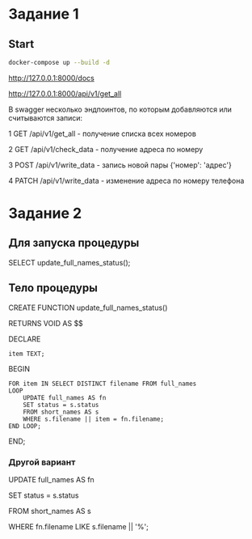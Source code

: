 # Задание 1
## Start

```bash
docker-compose up --build -d
```

http://127.0.0.1:8000/docs

http://127.0.0.1:8000/api/v1/get_all

В swagger несколько эндпоинтов, по которым добавляются или считываются записи:

1 GET /api/v1/get_all - получение списка всех номеров

2 GET /api/v1/check_data - получение адреса по номеру

3 POST /api/v1/write_data - запись новой пары {'номер': 'адрес'}

4 PATCH /api/v1/write_data - изменение адреса по номеру телефона


# Задание 2
## Для запуска процедуры

SELECT update_full_names_status();

## Тело процедуры

CREATE FUNCTION update_full_names_status()

RETURNS VOID AS $$

DECLARE

    item TEXT;

BEGIN

    FOR item IN SELECT DISTINCT filename FROM full_names
    LOOP
        UPDATE full_names AS fn
        SET status = s.status
        FROM short_names AS s
        WHERE s.filename || item = fn.filename;
    END LOOP;

END;

### Другой вариант

UPDATE full_names AS fn

SET status = s.status

FROM short_names AS s

WHERE fn.filename LIKE s.filename || '%';
